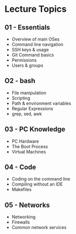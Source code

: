 # Lecture Topics

## 01 - Essentials

- Overview of main OSes
- Command line navigation
- SSH keys & usage
- Git Command basics
- Permissions
- Users & groups

## O2 - bash

- File manipulation
- Scripting
- Path & environment variables
- Regular Expressions
- grep, sed, awk

## 03 - PC Knowledge

- PC Hardware
- The Boot Process
- Virtual Machines

## 04 - Code

- Coding on the command line
- Compiling without an IDE
- Makefiles

## 05 - Networks

- Networking
- Firewalls
- Common network services



